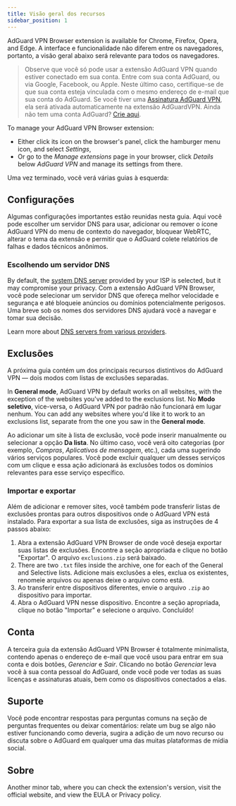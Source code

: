 ```yaml
---
title: Visão geral dos recursos
sidebar_position: 1
---
```


AdGuard VPN Browser extension is available for Chrome, Firefox, Opera, and Edge. A interface e funcionalidade não diferem entre os navegadores, portanto, a visão geral abaixo será relevante para todos os navegadores.

> Observe que você só pode usar a extensão AdGuard VPN quando estiver conectado em sua conta. Entre com sua conta AdGuard, ou via Google, Facebook, ou Apple. Neste último caso, certifique-se de que sua conta esteja vinculada com o mesmo endereço de e-mail que sua conta do AdGuard. Se você tiver uma [Assinatura AdGuard VPN](/general/subscription.md), ela será ativada automaticamente na extensão AdGuardVPN. Ainda não tem uma conta AdGuard? [Crie aqui](https://auth.adguard.com/registration.html).

To manage your AdGuard VPN Browser extension:

* Either click its icon on the browser's panel, click the hamburger menu icon, and select *Settings*,
* Or go to the *Manage extensions* page in your browser, click *Details* below *AdGuard VPN* and manage its settings from there.

Uma vez terminado, você verá várias guias à esquerda:

## Configurações

Algumas configurações importantes estão reunidas nesta guia. Aqui você pode escolher um servidor DNS para usar, adicionar ou remover o ícone AdGuard VPN do menu de contexto do navegador, bloquear WebRTC, alterar o tema da extensão e permitir que o AdGuard colete relatórios de falhas e dados técnicos anônimos.

### Escolhendo um servidor DNS

By default, the [system DNS server](https://adguard-dns.io/kb/general/dns-filtering/#what-is-dns) provided by your ISP is selected, but it may compromise your privacy. Com a extensão AdGuard VPN Browser, você pode selecionar um servidor DNS que ofereça melhor velocidade e segurança e até bloqueie anúncios ou domínios potencialmente perigosos. Uma breve sob os nomes dos servidores DNS ajudará você a navegar e tomar sua decisão.

Learn more about [DNS servers from various providers](https://adguard-dns.io/kb/general/dns-providers/).

## Exclusões

A próxima guia contém um dos principais recursos distintivos do AdGuard VPN — dois modos com listas de exclusões separadas.

In **General mode**, AdGuard VPN by default works on all websites, with the exception of the websites you've added to the exclusions list. No **Modo seletivo**, vice-versa, o AdGuard VPN por padrão não funcionará em lugar nenhum. You can add any websites where you'd like it to work to an exclusions list, separate from the one you saw in the **General mode**.

Ao adicionar um site à lista de exclusão, você pode inserir manualmente ou selecionar a opção **Da lista**. No último caso, você verá oito categorias (por exemplo, *Compras*, *Aplicativos de mensagem*, etc.), cada uma sugerindo vários serviços populares. Você pode excluir qualquer um desses serviços com um clique e essa ação adicionará às exclusões todos os domínios relevantes para esse serviço específico.

### Importar e exportar

Além de adicionar e remover sites, você também pode transferir listas de exclusões prontas para outros dispositivos onde o AdGuard VPN está instalado. Para exportar a sua lista de exclusões, siga as instruções de 4 passos abaixo:

1. Abra a extensão AdGuard VPN Browser de onde você deseja exportar suas listas de exclusões. Encontre a seção apropriada e clique no botão "Exportar". O arquivo `exclusions.zip` será baixado.
2. There are two `.txt` files inside the archive, one for each of the General and Selective lists. Adicione mais exclusões a eles, exclua os existentes, renomeie arquivos ou apenas deixe o arquivo como está.
3. Ao transferir entre dispositivos diferentes, envie o arquivo `.zip` ao dispositivo para importar.
4. Abra o AdGuard VPN nesse dispositivo. Encontre a seção apropriada, clique no botão "Importar" e selecione o arquivo. Concluído!

## Conta

A terceira guia da extensão AdGuard VPN Browser é totalmente minimalista, contendo apenas o endereço de e-mail que você usou para entrar em sua conta e dois botões, *Gerenciar* e *Sair*. Clicando no botão *Gerenciar* leva você à sua conta pessoal do AdGuard, onde você pode ver todas as suas licenças e assinaturas atuais, bem como os dispositivos conectados a elas.

## Suporte

Você pode encontrar respostas para perguntas comuns na seção de perguntas frequentes ou deixar comentários: relate um bug se algo não estiver funcionando como deveria, sugira a adição de um novo recurso ou discuta sobre o AdGuard em qualquer uma das muitas plataformas de mídia social.

## Sobre

Another minor tab, where you can check the extension's version, visit the official website, and view the EULA or Privacy policy.
